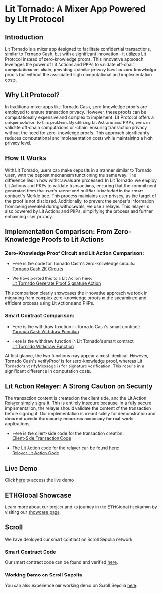 # Lit Tornado: A Mixer App Powered by Lit Protocol

## Introduction
Lit Tornado is a mixer app designed to facilitate confidential transactions, similar to Tornado Cash, but with a significant innovation - it utilizes Lit Protocol instead of zero-knowledge proofs. This innovative approach leverages the power of Lit Actions and PKPs to validate off-chain computations on-chain, providing a similar privacy level as zero-knowledge proofs but without the associated high computational and implementation costs.

## Why Lit Protocol?
In traditional mixer apps like Tornado Cash, zero-knowledge proofs are employed to ensure transaction privacy. However, these proofs can be computationally expensive and complex to implement. Lit Protocol offers a unique solution to this problem. By utilizing Lit Actions and PKPs, we can validate off-chain computations on-chain, ensuring transaction privacy without the need for zero-knowledge proofs. This approach significantly reduces computational and implementation costs while maintaining a high privacy level.

## How It Works
With Lit Tornado, users can make deposits in a manner similar to Tornado Cash, with the deposit mechanism functioning the same way. The difference lies in how withdrawals are processed. In Lit Tornado, we employ Lit Actions and PKPs to validate transactions, ensuring that the commitment generated from the user's secret and nullifier is included in the smart contract's Merkle tree. This process maintains user privacy, as the target of the proof is not disclosed. Additionally, to prevent the sender's information from being revealed during withdrawals, we use a relayer. This relayer is also powered by Lit Actions and PKPs, simplifying the process and further enhancing user privacy.


## Implementation Comparison: From Zero-Knowledge Proofs to Lit Actions

### Zero-Knowledge Proof Circuit and Lit Action Comparison:  
- Here is the code for Tornado Cash's zero-knowledge circuits:  
[Tornado Cash ZK Circuits](https://github.com/tornadocash/tornado-core/tree/master/circuits)

- We have ported this to a Lit Action here:  
[Lit Tornado Generate Proof Signature Action](https://github.com/Hana-Network/lit-tornado/blob/main/lit/lit_actions/src/generateProofSignature.action.ts)

This comparison clearly showcases the innovative approach we took in migrating from complex zero-knowledge proofs to the streamlined and efficient process using Lit Actions and PKPs.


### Smart Contract Comparison:
- Here is the withdraw function in Tornado Cash's smart contract:  
[Tornado Cash Withdraw Function](https://github.com/tornadocash/tornado-core/blob/1ef6a263ac6a0e476d063fcb269a9df65a1bd56a/contracts/Tornado.sol#L76)

- Here is the withdraw function in Lit Tornado's smart contract:  
[Lit Tornado Withdraw Function](https://github.com/Hana-Network/lit-tornado/blob/8b1163136ef9c1f3724c21b0e75dc31b7aff33ca/contracts/contracts/LitTornado.sol#L141)

At first glance, the two functions may appear almost identical. However, Tornado Cash's verifyProof is for zero-knowledge proof, whereas Lit Tornado's verifyMessage is for signature verification. This results in a significant difference in computation costs.



## Lit Action Relayer: A Strong Caution on Security

The transaction content is created on the client side, and the Lit Action Relayer simply signs it. This is entirely insecure because, in a fully secure implementation, the relayer should validate the content of the transaction before signing it. Our implementation is meant solely for demonstration and does not uphold the security measures necessary for real-world applications.

- Here is the client-side code for the transaction creation:  
[Client-Side Transaction Code](https://github.com/Hana-Network/lit-tornado/blob/546ad9a8e1d7ee5985d42df61a3b0a5e2af21541/frontend/src/hooks/useWithdraw.ts#L149)

- The Lit Action code for the relayer can be found here:  
[Relayer Lit Action Code](https://github.com/Hana-Network/lit-tornado/blob/main/lit/lit_actions/src/relayer.action.ts)

## Live Demo
Click [here](https://lit-tornado.vercel.app/) to access the live demo.


## ETHGlobal Showcase
Learn more about our project and its journey in the ETHGlobal hackathon by visiting our [showcase page](https://ethglobal.com/showcase/lit-tornado-9wokg).


## Scroll
We have deployed our smart contract on Scroll Sepolia network. 

### Smart Contract Code
Our smart contract code can be found and verified [here](https://sepolia-blockscout.scroll.io/address/0x71073366a8B61b1b6634554a9e24cd07B31CB7D4/contracts#address-tabs).

### Working Demo on Scroll Sepolia
You can also experience our working demo on Scroll Sepolia [here](https://lit-tornado-git-scroll-enu-kuro.vercel.app/).